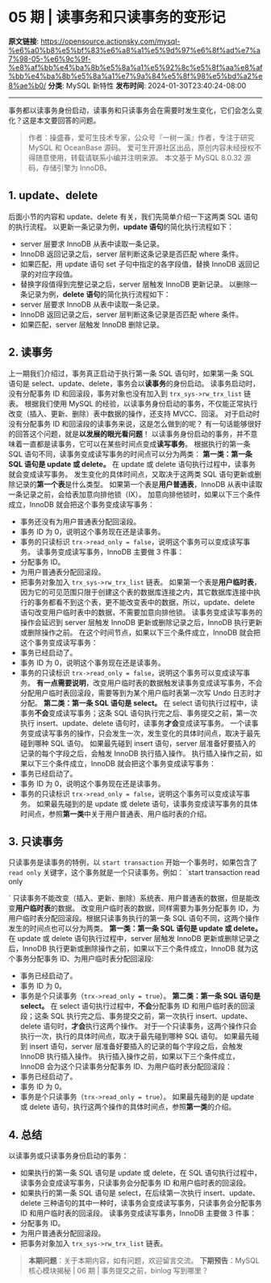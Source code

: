 # 05 期 | 读事务和只读事务的变形记

**原文链接**: https://opensource.actionsky.com/mysql-%e6%a0%b8%e5%bf%83%e6%a8%a1%e5%9d%97%e6%8f%ad%e7%a7%98-05-%e6%9c%9f-%e8%af%bb%e4%ba%8b%e5%8a%a1%e5%92%8c%e5%8f%aa%e8%af%bb%e4%ba%8b%e5%8a%a1%e7%9a%84%e5%8f%98%e5%bd%a2%e8%ae%b0/
**分类**: MySQL 新特性
**发布时间**: 2024-01-30T23:40:24-08:00

---

事务都以读事务身份启动，读事务和只读事务会在需要时发生变化，它们会怎么变化？这是本文要回答的问题。
> 作者：操盛春，爱可生技术专家，公众号『一树一溪』作者，专注于研究 MySQL 和 OceanBase 源码。
爱可生开源社区出品，原创内容未经授权不得随意使用，转载请联系小编并注明来源。
本文基于 MySQL 8.0.32 源码，存储引擎为 InnoDB。
## 1. update、delete
后面小节的内容和 update、delete 有关，我们先简单介绍一下这两类 SQL 语句的执行流程。
以更新一条记录为例，**update 语句**的简化执行流程如下：
- server 层要求 InnoDB 从表中读取一条记录。
- InnoDB 返回记录之后，server 层判断这条记录是否匹配 where 条件。
- 如果匹配，用 update 语句 set 子句中指定的各字段值，替换 InnoDB 返回记录的对应字段值。
- 替换字段值得到完整记录之后，server 层触发 InnoDB 更新记录。
以删除一条记录为例，**delete 语句**的简化执行流程如下：
- server 层要求 InnoDB 从表中读取一条记录。
- InnoDB 返回记录之后，server 层判断这条记录是否匹配 where 条件。
- 如果匹配，server 层触发 InnoDB 删除记录。
## 2. 读事务
上一期我们介绍过，事务真正启动于执行第一条 SQL 语句时，如果第一条 SQL 语句是 select、update、delete，事务会以**读事务**的身份启动。
读事务启动时，没有分配事务 ID 和回滚段，事务对象也没有加入到 `trx_sys->rw_trx_list` 链表。
根据我们使用 MySQL 的经验，以读事务身份启动的事务，不仅能正常执行改变（插入、更新、删除）表中数据的操作，还支持 MVCC、回滚。
对于启动时没有分配事务 ID 和回滚段的读事务来说，这是怎么做到的呢？
有一句话能够很好的回答这个问题，就是**以发展的眼光看问题**！
以读事务身份启动的事务，并不意味着一直都是读事务，它可以在某些时间点变成**读写事务**。
根据执行的第一条 SQL 语句不同，读事务变成读写事务的时间点可以分为两类：
**第一类：第一条 SQL 语句是 update 或 delete。**
在 update 或 delete 语句执行过程中，读事务就会变成读写事务。
发生变化的具体时间点，又取决于这两类 SQL 语句更新或删除记录的**第一个表**是什么类型。
如果第一个表是**用户普通表**，InnoDB 从表中读取一条记录之前，会给表加意向排他锁（IX）。
加意向排他锁时，如果以下三个条件成立，InnoDB 就会把这个事务变成读写事务：
- 事务还没有为用户普通表分配回滚段。
- 事务 ID 为 0，说明这个事务现在还是读事务。
- 事务的只读标识 `trx->read_only = false`，说明这个事务可以变成读写事务。
读事务变成读写事务，InnoDB 主要做 3 件事：
- 分配事务 ID。
- 为用户普通表分配回滚段。
- 把事务对象加入 `trx_sys->rw_trx_list` 链表。
如果第一个表是**用户临时表**，因为它的可见范围只限于创建这个表的数据库连接之内，其它数据库连接中执行的事务都看不到这个表，更不能改变表中的数据，所以，update、delete 语句改变用户临时表中的数据，不需要加意向排他锁。
读事务变成读写事务的操作会延迟到 server 层触发 InnoDB 更新或删除记录之后，InnoDB 执行更新或删除操作之前。
在这个时间节点，如果以下三个条件成立，InnoDB 就会把这个事务变成读写事务：
- 事务已经启动了。
- 事务 ID 为 0，说明这个事务现在还是读事务。
- 事务的只读标识 `trx->read_only = false`，说明这个事务可以变成读写事务。
**有一点需要说明**，改变用户临时表的数据触发读事务变成读写事务，不会分配用户临时表回滚段，需要等到为某个用户临时表第一次写 Undo 日志时才分配。
**第二类：第一条 SQL 语句是 select。**
在 select 语句执行过程中，读事务**不会**变成读写事务；这条 SQL 语句执行完之后、事务提交之前，第一次执行 insert、update、delete 语句时，读事务**才会**变成读写事务。
一个读事务变成读写事务的操作，只会发生一次，发生变化的具体时间点，取决于最先碰到哪种 SQL 语句。
如果最先碰到 insert 语句，server 层准备好要插入的记录的每个字段之后，会触发 InnoDB 执行插入操作。
执行插入操作之前，如果以下三个条件成立，InnoDB 就会把这个事务变成读写事务：
- 事务已经启动了。
- 事务 ID 为 0，说明这个事务现在还是读事务。
- 事务的只读标识 `trx->read_only = false`，说明这个事务可以变成读写事务。
如果最先碰到的是 update 或 delete 语句，读事务变成读写事务的具体时间点，参照**第一类**中关于用户普通表、用户临时表的介绍。
## 3. 只读事务
只读事务是读事务的特例，以 `start transaction` 开始一个事务时，如果包含了 `read only` 关键字，这个事务就是一个只读事务。例如：
`start transaction read only
`
只读事务不能改变（插入、更新、删除）系统表、用户普通表的数据，但是能改变**用户临时表**的数据。
改变用户临时表的数据，同样需要为事务分配事务 ID，为用户临时表分配回滚段。根据只读事务执行的第一条 SQL 语句不同，这两个操作发生的时间点也可以分为两类。
**第一类：第一条 SQL 语句是 update 或 delete。**
在 update 或 delete 语句执行过程中，server 层触发 InnoDB 更新或删除记录之后，InnoDB 执行更新或删除操作之前，如果以下三个条件成立，InnoDB 就为这个事务分配事务 ID、为用户临时表分配回滚段:
- 事务已经启动了。
- 事务 ID 为 0。
- 事务是个只读事务（`trx->read_only = true`）。
**第二类：第一条 SQL 语句是 select。**
在 select 语句执行过程中，**不会**分配事务 ID 和用户临时表的回滚段；这条 SQL 执行完之后、事务提交之前，第一次执行 insert、update、delete 语句时，**才会**执行这两个操作。
对于一个只读事务，这两个操作只会执行一次，执行的具体时间点，取决于最先碰到哪种 SQL 语句。
如果最先碰到 insert 语句，server 层准备好要插入的记录的每个字段之后，会触发 InnoDB 执行插入操作。
执行插入操作之前，如果以下三个条件成立，InnoDB 会为这个只读事务分配事务 ID、为用户临时表分配回滚段：
- 事务已经启动了。
- 事务 ID 为 0。
- 事务是个只读事务（`trx->read_only = true`）。
如果最先碰到的是 update 或 delete 语句，执行这两个操作的具体时间点，参照**第一类**的介绍。
## 4. 总结
以读事务或只读事务身份启动的事务：
- 如果执行的第一条 SQL 语句是 update 或 delete，在 SQL 语句执行过程中，读事务会变成读写事务，只读事务会分配事务 ID 和用户临时表的回滚段。
- 如果执行的第一条 SQL 语句是 select，在后续第一次执行 insert、update、delete 三种语句的其中一种时，读事务会变成读写事务，只读事务会分配事务 ID 和用户临时表的回滚段。
读事务变成读写事务，InnoDB 主要做 3 件事：
- 分配事务 ID。
- 为用户普通表分配回滚段。
- 把事务对象加入 `trx_sys->rw_trx_list` 链表。
> **本期问题**：关于本期内容，如有问题，欢迎留言交流。
**下期预告**：MySQL 核心模块揭秘 | 06 期 | 事务提交之前，binlog 写到哪里？